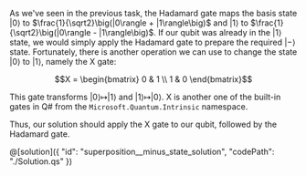 As we've seen in the previous task, the Hadamard gate maps the basis state $|0\rangle$ to $\frac{1}{\sqrt2}\big(|0\rangle + |1\rangle\big)$ and $|1\rangle$ to $\frac{1}{\sqrt2}\big(|0\rangle - |1\rangle\big)$. 
If our qubit was already in the $|1\rangle$ state, we would simply apply the Hadamard gate to prepare the required $|-\rangle$ state. 
Fortunately, there is another operation we can use to change the state $|0\rangle$ to $|1\rangle$, namely the X gate:

$$X = \begin{bmatrix} 0 & 1 \\ 1 & 0 \end{bmatrix}$$

This gate transforms $|0\rangle \longmapsto |1\rangle$ and $|1\rangle \longmapsto |0\rangle$.
X is another one of the built-in gates in Q# from the `Microsoft.Quantum.Intrinsic` namespace.

Thus, our solution should apply the X gate to our qubit, followed by the Hadamard gate.

@[solution]({
    "id": "superposition__minus_state_solution",
    "codePath": "./Solution.qs"
})

